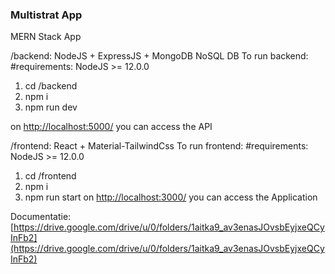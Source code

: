 ### Multistrat App
MERN Stack App

/backend: NodeJS + ExpressJS + MongoDB NoSQL DB
To run backend:
#requirements: NodeJS >= 12.0.0

1. cd /backend
2. npm i
3. npm run dev

on [http://localhost:5000/](http://localhost:5000/) you can access the API

/frontend: React + Material-TailwindCss
To run frontend:
#requirements: NodeJS >= 12.0.0

1. cd /frontend
2. npm i
3. npm run start
on [http://localhost:3000/](http://localhost:3000/) you can access the Application

Documentatie:
[https://drive.google.com/drive/u/0/folders/1aitka9_av3enasJOvsbEyjxeQCyInFb2](https://drive.google.com/drive/u/0/folders/1aitka9_av3enasJOvsbEyjxeQCyInFb2)
